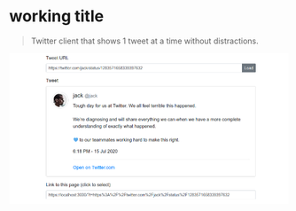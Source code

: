 # working title

> Twitter client that shows 1 tweet at a time without distractions.

![screenshot](./screenshot.png)
